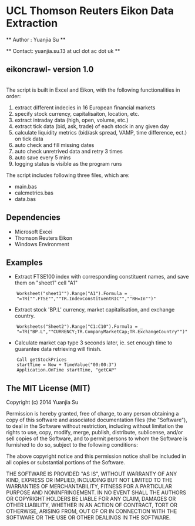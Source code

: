 UCL Thomson Reuters Eikon Data Extraction
==


** Author : Yuanjia Su  **

** Contact: yuanjia.su.13 at ucl dot ac dot uk **


eikoncrawl- version 1.0 
---

<br/>The script is built in Excel and Eikon, with the following functionalities in order:


1. extract different indecies in 16 European financial markets 
2. specify stock currency, capitalisaiton, location, etc.
3. extract intraday data (high, open, volume, etc.)
4. extract tick data (bid, ask, trade) of each stock in any given day 
5. calculate liquidity metrics (bid/ask spread, VAMP, time difference, ect.) on tick data 
6. auto check and fill missing dates
7. auto check unretrived data and retry 3 times 
8. auto save every 5 mins  
9. logging status is visible as the program runs 


The script includes following three files, which are:

- main.bas
- calcmetrics.bas 
- data.bas 


Dependencies
---

- Microsoft Excei
- Thomson Reuters Eikon
- Windows Environment


Examples
---

- Extract FTSE100 index with corresponding constituent names, and save them on 
"sheet1" cell "A1"
    
```
   	Worksheet("sheet1"").Range("A1").Formula = _
    "=TR("".FTSE"",""TR.IndexConstituentRIC"",""RH=In"")" 
```


- Extract stock 'BP.L' currency, market capitalisation, and exchange country. 

```
	Worksheets("Sheet2").Range("C1:C10").Formula = _
	"=TR("BP.L",""CURRENCY;TR.CompanyMarketCap;TR.ExchangeCountry"")"
```

- Calculate market cap type 3 seconds later, ie. set enough time to guarantee data retrieving will finish. 

```
    Call getStockPrices
    startTime = Now + TimeValue("00:00:3")
    Application.OnTime startTime, "getCAP"
```


The MIT License (MIT)
---

Copyright (c) 2014 Yuanjia Su

Permission is hereby granted, free of charge, to any person obtaining a copy of this software and associated documentation files (the "Software"), to deal in the Software without restriction, including without limitation the rights to use, copy, modify, merge, publish, distribute, sublicense, and/or sell copies of the Software, and to permit persons to whom the Software is furnished to do so, subject to the following conditions:

The above copyright notice and this permission notice shall be included in all copies or substantial portions of the Software.

THE SOFTWARE IS PROVIDED "AS IS", WITHOUT WARRANTY OF ANY KIND, EXPRESS OR IMPLIED, INCLUDING BUT NOT LIMITED TO THE WARRANTIES OF MERCHANTABILITY, FITNESS FOR A PARTICULAR PURPOSE AND NONINFRINGEMENT. IN NO EVENT SHALL THE AUTHORS OR COPYRIGHT HOLDERS BE LIABLE FOR ANY CLAIM, DAMAGES OR OTHER LIABILITY, WHETHER IN AN ACTION OF CONTRACT, TORT OR OTHERWISE, ARISING FROM, OUT OF OR IN CONNECTION WITH THE SOFTWARE OR THE USE OR OTHER DEALINGS IN THE SOFTWARE.


